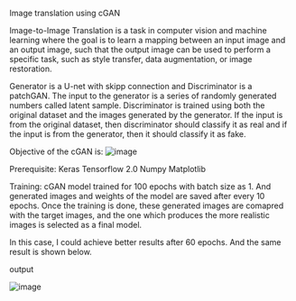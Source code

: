 Image translation using cGAN

Image-to-Image Translation is a task in computer vision and machine learning where the goal is to learn a mapping between an input image and an output image, such that the output image can be used to perform a specific task, such as style transfer, data augmentation, or image restoration.

Generator is a U-net with skipp connection and Discriminator is a patchGAN. The input to the generator is a series of randomly generated numbers called latent sample. Discriminator is trained using both the original dataset and the images generated by the generator. If the input is from the original dataset, then discriminator should classify it as real and if the input is from the generator, then it should classify it as fake.

Objective of the cGAN is:
![image](https://github.com/user-attachments/assets/ac37ef27-bf08-4a8d-ad0c-a944a9425f2d)


Prerequisite:
Keras
Tensorflow 2.0
Numpy
Matplotlib

Training:
cGAN model trained for 100 epochs with batch size as 1. And generated images and weights of the model are saved after every 10 epochs. Once the training is done, these generated images are comapred with the target images, and the one which produces the more realistic images is selected as a final model.

In this case, I could achieve better results after 60 epochs. And the same result is shown below.

output

![image](https://github.com/user-attachments/assets/7261b064-d9e0-4dea-992f-da7c735396c5)
